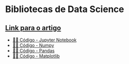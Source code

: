 # Bibliotecas de Data Science

## [Link para o artigo](https://medium.com/turing-talks/turing-talks-6-data-science-libraries-6c2599838b3e)

  - [👩‍💻 Código - Jupyter Notebook](jupyter-notebook.ipynb)
  - [👩‍💻 Código - Numpy](numpy.ipynb)
  - [👩‍💻 Código - Pandas](pandas.ipynb)
  - [👩‍💻 Código - Matplotlib](matplotlib.ipynb)